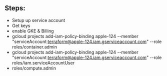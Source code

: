 ## Steps:
- Setup up service account
- Get keys
- enable GKE & Billing
- gcloud projects add-iam-policy-binding apple-124 --member "serviceAccount:terraform@apple-124.iam.gserviceaccount.com" --role roles/container.admin
- gcloud projects add-iam-policy-binding apple-124 --member "serviceAccount:terraform@apple-124.iam.gserviceaccount.com" --role roles/iam.serviceAccountUser
- roles/compute.admin
